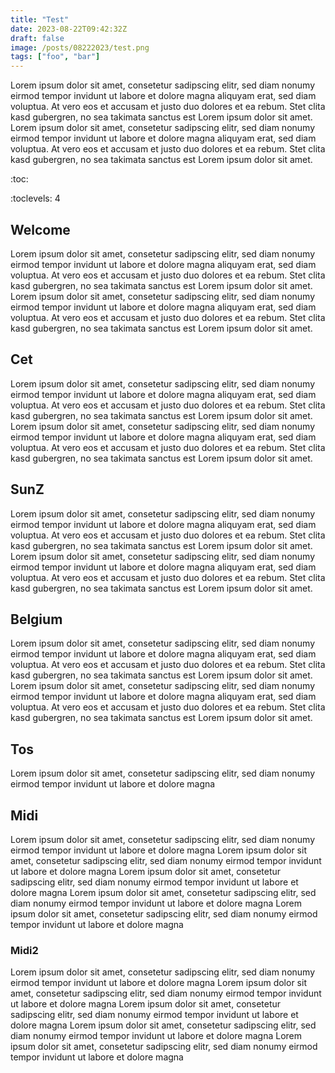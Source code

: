 ```yaml
---
title: "Test"
date: 2023-08-22T09:42:32Z
draft: false
image: /posts/08222023/test.png
tags: ["foo", "bar"]
---
```

Lorem ipsum dolor sit amet, consetetur sadipscing elitr, sed diam nonumy eirmod tempor invidunt ut labore et dolore magna aliquyam erat, sed diam voluptua. At vero eos et accusam et justo duo dolores et ea rebum. Stet clita kasd gubergren, no sea takimata sanctus est Lorem ipsum dolor sit amet. Lorem ipsum dolor sit amet, consetetur sadipscing elitr, sed diam nonumy eirmod tempor invidunt ut labore et dolore magna aliquyam erat, sed diam voluptua. At vero eos et accusam et justo duo dolores et ea rebum. Stet clita kasd gubergren, no sea takimata sanctus est Lorem ipsum dolor sit amet.

<!--more-->
:toc:

:toclevels: 4

## Welcome 
Lorem ipsum dolor sit amet, consetetur sadipscing elitr, sed diam nonumy eirmod tempor invidunt ut labore et dolore magna aliquyam erat, sed diam voluptua. At vero eos et accusam et justo duo dolores et ea rebum. Stet clita kasd gubergren, no sea takimata sanctus est Lorem ipsum dolor sit amet. Lorem ipsum dolor sit amet, consetetur sadipscing elitr, sed diam nonumy eirmod tempor invidunt ut labore et dolore magna aliquyam erat, sed diam voluptua. At vero eos et accusam et justo duo dolores et ea rebum. Stet clita kasd gubergren, no sea takimata sanctus est Lorem ipsum dolor sit amet.
## Cet
Lorem ipsum dolor sit amet, consetetur sadipscing elitr, sed diam nonumy eirmod tempor invidunt ut labore et dolore magna aliquyam erat, sed diam voluptua. At vero eos et accusam et justo duo dolores et ea rebum. Stet clita kasd gubergren, no sea takimata sanctus est Lorem ipsum dolor sit amet. Lorem ipsum dolor sit amet, consetetur sadipscing elitr, sed diam nonumy eirmod tempor invidunt ut labore et dolore magna aliquyam erat, sed diam voluptua. At vero eos et accusam et justo duo dolores et ea rebum. Stet clita kasd gubergren, no sea takimata sanctus est Lorem ipsum dolor sit amet.
## SunZ
Lorem ipsum dolor sit amet, consetetur sadipscing elitr, sed diam nonumy eirmod tempor invidunt ut labore et dolore magna aliquyam erat, sed diam voluptua. At vero eos et accusam et justo duo dolores et ea rebum. Stet clita kasd gubergren, no sea takimata sanctus est Lorem ipsum dolor sit amet. Lorem ipsum dolor sit amet, consetetur sadipscing elitr, sed diam nonumy eirmod tempor invidunt ut labore et dolore magna aliquyam erat, sed diam voluptua. At vero eos et accusam et justo duo dolores et ea rebum. Stet clita kasd gubergren, no sea takimata sanctus est Lorem ipsum dolor sit amet.
## Belgium
Lorem ipsum dolor sit amet, consetetur sadipscing elitr, sed diam nonumy eirmod tempor invidunt ut labore et dolore magna aliquyam erat, sed diam voluptua. At vero eos et accusam et justo duo dolores et ea rebum. Stet clita kasd gubergren, no sea takimata sanctus est Lorem ipsum dolor sit amet. Lorem ipsum dolor sit amet, consetetur sadipscing elitr, sed diam nonumy eirmod tempor invidunt ut labore et dolore magna aliquyam erat, sed diam voluptua. At vero eos et accusam et justo duo dolores et ea rebum. Stet clita kasd gubergren, no sea takimata sanctus est Lorem ipsum dolor sit amet.
## Tos
Lorem ipsum dolor sit amet, consetetur sadipscing elitr, sed diam nonumy eirmod tempor invidunt ut labore et dolore magna 
## Midi
Lorem ipsum dolor sit amet, consetetur sadipscing elitr, sed diam nonumy eirmod tempor invidunt ut labore et dolore magna 
Lorem ipsum dolor sit amet, consetetur sadipscing elitr, sed diam nonumy eirmod tempor invidunt ut labore et dolore magna 
Lorem ipsum dolor sit amet, consetetur sadipscing elitr, sed diam nonumy eirmod tempor invidunt ut labore et dolore magna 
Lorem ipsum dolor sit amet, consetetur sadipscing elitr, sed diam nonumy eirmod tempor invidunt ut labore et dolore magna 
Lorem ipsum dolor sit amet, consetetur sadipscing elitr, sed diam nonumy eirmod tempor invidunt ut labore et dolore magna 


### Midi2
Lorem ipsum dolor sit amet, consetetur sadipscing elitr, sed diam nonumy eirmod tempor invidunt ut labore et dolore magna 
Lorem ipsum dolor sit amet, consetetur sadipscing elitr, sed diam nonumy eirmod tempor invidunt ut labore et dolore magna 
Lorem ipsum dolor sit amet, consetetur sadipscing elitr, sed diam nonumy eirmod tempor invidunt ut labore et dolore magna 
Lorem ipsum dolor sit amet, consetetur sadipscing elitr, sed diam nonumy eirmod tempor invidunt ut labore et dolore magna 
Lorem ipsum dolor sit amet, consetetur sadipscing elitr, sed diam nonumy eirmod tempor invidunt ut labore et dolore magna 